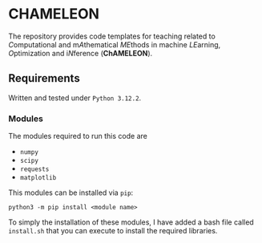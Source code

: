 # CHAMELEON

The repository provides code templates for teaching related to *C*omputational and m*A*thematical *ME*thods in machine *LE*arning, *O*ptimization and i*N*ference (**ChAMELEON**).


## Requirements

Written and tested under `Python 3.12.2`. 

### Modules

The modules required to run this code are
- `numpy`
- `scipy`
- `requests`
- `matplotlib`


This modules can be installed via `pip`:
```
python3 -m pip install <module name>
```

To simply the installation of these modules, I have added a bash file called `install.sh` that you can execute to install the required libraries. 

